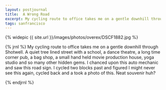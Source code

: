 ```yaml
---
layout: postjournal
title:  A Wrong Road 
excerpt: My cycling route to office takes me on a gentle downhill through Shotwell
tags: sanfrancisco
---
```



{% widepic {{ site.url }}/images/photos/overex/DSCF1882.jpg %}


{% jrnl %}
My cycling route to office takes me on a gentle downhill through Shotwell. A quiet tree lined street with a school,
a dance theatre, a long time corner pub, a bag shop, a small hand held movie production house, yoga studio and so many other hidden gems. I chanced upon this auto mechanic and saw this road sign. I cycled two blocks past and figured I might never see this again, cycled back and a took a photo of this. Neat souvenir huh?

{% endjrnl %}








<!-- Ends op most -->
